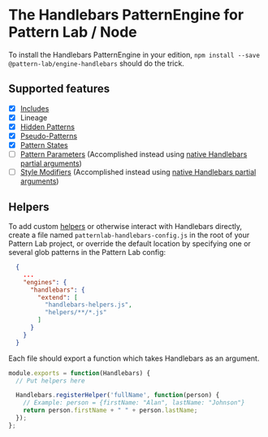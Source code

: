 # The Handlebars PatternEngine for Pattern Lab / Node

To install the Handlebars PatternEngine in your edition, `npm install --save @pattern-lab/engine-handlebars` should do the trick.

## Supported features

* [x] [Includes](https://patternlab.io/docs/including-patterns/)
* [x] Lineage
* [x] [Hidden Patterns](https://patternlab.io/docs/hiding-patterns-in-the-navigation/)
* [x] [Pseudo-Patterns](https://patternlab.io/docs/using-pseudo-patterns/)
* [x] [Pattern States](https://patternlab.io/docs/using-pattern-states/)
* [ ] [Pattern Parameters](https://patternlab.io/docs/using-pattern-parameters/) (Accomplished instead using [native Handlebars partial arguments](http://handlebarsjs.com/partials.html))
* [ ] [Style Modifiers](https://github.com/pattern-lab/patternlab-node/issues/1177) (Accomplished instead using [native Handlebars partial arguments](http://handlebarsjs.com/partials.html))

## Helpers

To add custom [helpers](http://handlebarsjs.com/#helpers) or otherwise interact with Handlebars directly, create a file named `patternlab-handlebars-config.js` in the root of your Pattern Lab project, or override the default location by specifying one or several glob patterns in the Pattern Lab config:

```json
  {
    ...
    "engines": {
      "handlebars": {
        "extend": [
          "handlebars-helpers.js",
          "helpers/**/*.js"
        ]
      }
    }
  }
```

Each file should export a function which takes Handlebars as an argument.

```js
module.exports = function(Handlebars) {
  // Put helpers here

  Handlebars.registerHelper('fullName', function(person) {
    // Example: person = {firstName: "Alan", lastName: "Johnson"}
    return person.firstName + " " + person.lastName;
  });
};
```
